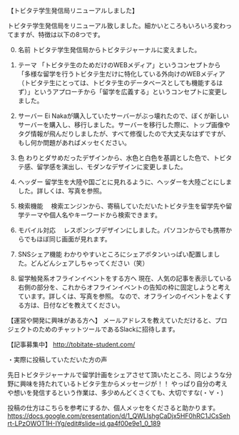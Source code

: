 
【トビタテ学生発信局リニューアルしました】

トビタテ学生発信局をリニューアル致しました。細かいところもいろいろ変わってますが、特徴は以下の8つです。<br>

0. 名前
トビタテ学生発信局からトビタテジャーナルに変えました。

1. テーマ
「トビタテ生のためだけのWEBメディア」というコンセプトから「多様な留学を行うトビタテ生だけに特化している外向けのWEBメディア（トビタテ生にとっては、トビタテ生のデータベースとしても機能するはず）」というアプローチから「留学を広義する」というコンセプトに変更しました。

2. サーバー
Ei Nakaが購入していたサーバーがぶっ壊れたので、ぼくが新しいサーバーを購入し、移行しました。サーバーを移行した際に、トップ画像やタグ情報が飛んだりしましたが、すべて修復したので大丈夫なはずですが、もし何か問題があればメッセください。

3. 色
わりとダサめだったデザインから、水色と白色を基調とした色で、トビタテ感、留学感を演出し、モダンなデザインに変更しました。

4. ヘッダー
留学生を大陸や国ごとに見れるように、ヘッダーを大陸ごとにしました。詳しくは、写真を参照。

5. 検索機能　
検索エンジンから、寄稿していただいたトビタテ生を留学先や留学テーマや個人名やキーワードから検索できます。

6. モバイル対応　
レスポンシブデザインにしました。パソコンからでも携帯からでもほぼ同じ画面が見れます。

7. SNSシェア機能
わかりやすいところにシェアボタンいっぱい配置しました。どんどんシェアしちゃってください（笑）

8. 留学触発系オフラインイベントをする方へ
現在、人気の記事を表示している右側の部分を、これからオフラインイベントの告知の枠に固定しようと考えています。詳しくは、写真を参照。
なので、オフラインのイベントをよくする方は、日付などを教えてください。

【運営や開発に興味がある方へ】
メールアドレスを教えていただけると、プロジェクトのためのチャットツールであるSlackに招待します。

【記事募集中】
http://tobitate-student.com/

・実際に投稿していただいた方の声

先日トビタテジャーナルで留学計画をシェアさせて頂いたところ、同じような分野に興味を持たれているトビタテ生からメッセージが！！ やっぱり自分の考えや想いを発信するという作業は、多少めんどくさくても、大切ですな(・∀・)

投稿の仕方はこちらを参考にするか、個人メッセをくださると助かります。
https://docs.google.com/presentation/d/1_QWLlshgCaDjx5HF0hRC1JCsSehrt-LPzOWOT1H-IYg/edit#slide=id.ga4f00e9e1_0_189



